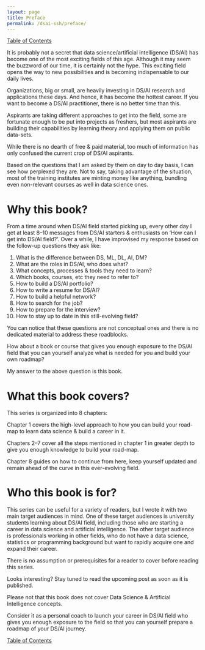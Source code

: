```yaml
---
layout: page
title: Preface
permalink: /dsai-ssh/preface/
---
```


[Table of Contents](https://ankit-rathi.github.io/dsai-ssh/)


It is probably not a secret that data science/artificial intelligence (DS/AI) has become one of the most exciting fields of this age. Although it may seem the buzzword of our time, it is certainly not the hype. This exciting field opens the way to new possibilities and is becoming indispensable to our daily lives. 

Organizations, big or small, are heavily investing in DS/AI research and applications these days. And hence, it has become the hottest career. If you want to become a DS/AI practitioner, there is no better time than this. 

Aspirants are taking different approaches to get into the field, some are fortunate enough to be put into projects as freshers, but most aspirants are building their capabilities by learning theory and applying them on public data-sets.

While there is no dearth of free & paid material, too much of information has only confused the current crop of DS/AI aspirants.

Based on the questions that I am asked by them on day to day basis, I can see how perplexed they are. Not to say, taking advantage of the situation, most of the training institutes are minting money like anything, bundling even non-relevant courses as well in data science ones.

# Why this book?

From a time around when DS/AI field started picking up, every other day I get at least 8–10 messages from DS/AI starters & enthusiasts on ‘How can I get into DS/AI field?’. Over a while, I have improvised my response based on the follow-up questions they ask like: 

1. What is the difference between DS, ML, DL, AI, DM? 
2. What are the roles in DS/AI, who does what? 
3. What concepts, processes & tools they need to learn? 
4. Which books, courses, etc they need to refer to?
5. How to build a DS/AI portfolio? 
6. How to write a resume for DS/AI? 
7. How to build a helpful network?
8. How to search for the job? 
9. How to prepare for the interview? 
10. How to stay up to date in this still-evolving field? 

You can notice that these questions are not conceptual ones and there is no dedicated material to address these roadblocks.

How about a book or course that gives you enough exposure to the DS/AI field that you can yourself analyze what is needed for you and build your own roadmap? 

My answer to the above question is this book.

# What this book covers?

This series is organized into 8 chapters: 

Chapter 1 covers the high-level approach to how you can build your road-map to learn data science & build a career in it.

Chapters 2–7 cover all the steps mentioned in chapter 1 in greater depth to give you enough knowledge to build your road-map.

Chapter 8 guides on how to continue from here, keep yourself updated and remain ahead of the curve in this ever-evolving field.

# Who this book is for?

This series can be useful for a variety of readers, but I wrote it with two main target audiences in mind. One of these target audiences is university students learning about DS/AI field, including those who are starting a career in data science and artificial intelligence. The other target audience is professionals working in other fields, who do not have a data science, statistics or programming background but want to rapidly acquire one and expand their career.

There is no assumption or prerequisites for a reader to cover before reading this series. 

Looks interesting? Stay tuned to read the upcoming post as soon as it is published.

Please not that this book does not cover Data Science & Artificial Intelligence concepts.

Consider it as a personal coach to launch your career in DS/AI field who gives you enough exposure to the field so that you can yourself prepare a roadmap of your DS/AI journey.


[Table of Contents](https://ankit-rathi.github.io/dsai-ssh/)
